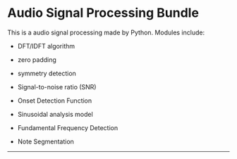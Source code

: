 

# Audio Signal Processing Bundle

This is a audio signal processing made by Python.  Modules include:

* DFT/IDFT algorithm
* zero padding
* symmetry detection
* Signal-to-noise ratio (SNR)

* Onset Detection Function

* Sinusoidal analysis model

* Fundamental Frequency Detection

* Note Segmentation

***


